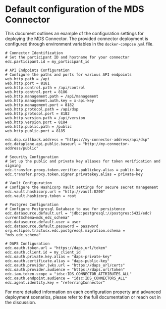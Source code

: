 # Default configuration of the MDS Connector

This document outlines an example of the configuration settings for deploying the MDS Connector. 
The provided connector deployment is configured through environment variables in the `docker-compose.yml` file.


```properties
# Connector Identification
# Set the participant ID and hostname for your connector
edc.participant.id = my_participant_id

# API Endpoints Configuration
# Configure the paths and ports for various API endpoints
web.http.path = /api
web.http.port = 8181
web.http.control.path = /api/control
web.http.control.port = 8186
web.http.management.path = /api/management
web.http.management.auth.key = x-api-key
web.http.management.port = 8182
web.http.protocol.path = /api/dsp
web.http.protocol.port = 8183
web.http.version.path = /api/version
web.http.version.port = 8184
web.http.public.path = /public
web.http.public.port = 8185

edc.dsp.callback.address = "https://my-connector-address/api/dsp"
edc.dataplane.api.public.baseurl = "http://my-connector-address/public"

# Security Configuration
# Set up the public and private key aliases for token verification and signing
edc.transfer.proxy.token.verifier.publickey.alias = public-key
edc.transfer.proxy.token.signer.privatekey.alias = private-key

# Vault Configuration
# Configure the Hashicorp Vault settings for secure secret management
edc.vault.hashicorp.url = "http://vault:8200"
edc.vault.hashicorp.token = root

# Postgres Configuration
# Configure Postgresql Database to use for persistence
edc.datasource.default.url = "jdbc:postgresql://postgres:5432/edc?currentSchema=mds_edc_schema"
edc.datasource.default.user = user
edc.datasource.default.password = password
org.eclipse.tractusx.edc.postgresql.migration.schema = "mds_edc_schema"

# DAPS Configuration
edc.oauth.token.url = "https://daps_url/token"
edc.oauth.client.id = my_client_id
edc.oauth.private.key.alias = "daps-private-key"
edc.oauth.certificate.alias = "daps-public-key"
edc.oauth.provider.jwks.url = "https://daps_url/certs"
edc.oauth.provider.audience = "https://daps.url/token"
edc.iam.token.scope = "idsc:IDS_CONNECTOR_ATTRIBUTES_ALL"
edc.oauth.endpoint.audience = "idsc:IDS_CONNECTORS_ALL"
edc.agent.identity.key = "referringConnector"
```

For more detailed information on each configuration property and advanced deployment scenarios, please refer to the full documentation or reach out in the discussion.
